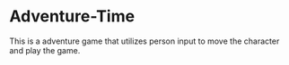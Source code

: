 # Adventure-Time
This is a adventure game that utilizes person input to move the character and play the game. 
